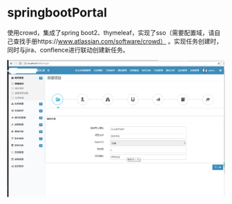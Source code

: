 # springbootPortal
使用crowd，集成了spring boot2、thymeleaf，实现了sso（需要配置域，请自己查找手册https://www.atlassian.com/software/crowd）
。实现任务创建时，同时与jira、conflence进行联动创建新任务。



![](https://github.com/tangyan85/springbootPortal/blob/master/img/new_task1.png)

